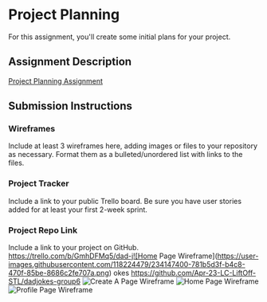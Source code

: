 # Project Planning
For this assignment, you'll create some initial plans for your project.

## Assignment Description
[Project Planning Assignment](https://education.launchcode.org/liftoff/modules/assignments/project-planning)

## Submission Instructions

### Wireframes

Include at least 3 wireframes here, adding images or files to your repository as necessary. Format them as a bulleted/unordered list with links to the files.

### Project Tracker

Include a link to your public Trello board. Be sure you have user stories added for at least your first 2-week sprint.

### Project Repo Link

Include a link to your project on GitHub.
https://trello.com/b/GmhDFMq5/dad-j![Home Page Wireframe](https://user-images.githubusercontent.com/118224479/234147400-781b5d3f-b4c8-470f-85be-8686c2fe707a.png)
okes
https://github.com/Apr-23-LC-LiftOff-STL/dadjokes-group6
![Create A Page Wireframe](https://user-images.githubusercontent.com/118224479/234147399-1b4f651e-ce60-4901-9ad6-6a5601a7bbc0.png)
![Home Page Wireframe](https://user-images.githubusercontent.com/118224479/234148684-c4831960-260f-486b-9aa6-8dae72639247.png)
![Profile Page Wireframe](https://user-images.githubusercontent.com/118224479/234148693-8e62c73e-1456-4c69-8d58-8377b2ad2a7c.png)
